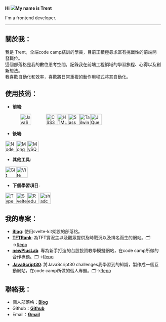 **Hi ![](https://user-images.githubusercontent.com/18350557/176309783-0785949b-9127-417c-8b55-ab5a4333674e.gif)My name is Trent**

I'm a frontend developer.

-------------------------

## 關於我：

我是 Trent，全端code camp結訓的學員，目前正積極尋求富有挑戰性的前端開發職位。<br>
這個部落格是我的數位思考空間，記錄我在前端工程領域的學習旅程、心得以及創新想法。<br>
我喜歡自動化和效率，喜歡將日常重複的動作用程式將其自動化。



## 使用技術：

- **前端**:
<p align="left" >
<a style="padding:3rem" href="https://developer.mozilla.org/en-US/docs/Web/JavaScript" target="_blank" rel="noreferrer"><img src="https://raw.githubusercontent.com/danielcranney/readme-generator/main/public/icons/skills/javascript-colored.svg" width="36" height="36" alt="JavaScript" /></a><a href="https://www.w3.org/TR/CSS/#css" target="_blank" rel="noreferrer"><img src="https://raw.githubusercontent.com/danielcranney/readme-generator/main/public/icons/skills/css3-colored.svg" width="36" height="36" alt="CSS3" /></a><a href="https://developer.mozilla.org/en-US/docs/Glossary/HTML5" target="_blank" rel="noreferrer"><img src="https://raw.githubusercontent.com/danielcranney/readme-generator/main/public/icons/skills/html5-colored.svg" width="36" height="36" alt="HTML5" /></a><a href="https://sass-lang.com/" target="_blank" rel="noreferrer"><img src="https://raw.githubusercontent.com/danielcranney/readme-generator/main/public/icons/skills/sass-colored.svg" width="36" height="36" alt="Sass" /></a><a href="https://tailwindcss.com/" target="_blank" rel="noreferrer"><img src="https://raw.githubusercontent.com/danielcranney/readme-generator/main/public/icons/skills/tailwindcss-colored.svg" width="36" height="36" alt="TailwindCSS" /></a><a href="https://jquery.com/" target="_blank" rel="noreferrer"><img src="https://raw.githubusercontent.com/danielcranney/readme-generator/main/public/icons/skills/jquery-colored.svg" width="36" height="36" alt="JQuery" /></a>
</p>

- **後端**:
<p align="left">
<a href="https://nodejs.org/en/" target="_blank" rel="noreferrer"><img src="https://raw.githubusercontent.com/danielcranney/readme-generator/main/public/icons/skills/nodejs-colored.svg" width="36" height="36" alt="NodeJS" /></a><a href="https://www.mongodb.com/" target="_blank" rel="noreferrer"><img src="https://raw.githubusercontent.com/danielcranney/readme-generator/main/public/icons/skills/mongodb-colored.svg" width="36" height="36" alt="MongoDB" /></a><a href="https://www.mysql.com/" target="_blank" rel="noreferrer"><img src="https://raw.githubusercontent.com/danielcranney/readme-generator/main/public/icons/skills/mysql-colored.svg" width="36" height="36" alt="MySQL" /></a>
</p>

- **其他工具**:
<p align="left">
<a href="https://git-scm.com/" target="_blank" rel="noreferrer"><img src="https://raw.githubusercontent.com/danielcranney/readme-generator/main/public/icons/skills/git-colored.svg" width="36" height="36" alt="Git" /></a><a href="https://vitejs.dev/" target="_blank" rel="noreferrer"><img src="https://raw.githubusercontent.com/danielcranney/readme-generator/main/public/icons/skills/vite-colored.svg" width="36" height="36" alt="Vite" /></a>
</p>

- **下個學習項目**:
<p align="left">
<a href="https://www.typescriptlang.org/" target="_blank" rel="noreferrer"><img src="https://raw.githubusercontent.com/danielcranney/readme-generator/main/public/icons/skills/typescript-colored.svg" width="36" height="36" alt="TypeScript" /></a><a href="https://svelte.dev/" target="_blank" rel="noreferrer"><img src="https://raw.githubusercontent.com/danielcranney/readme-generator/main/public/icons/skills/svelte-colored.svg" width="36" height="36" alt="Svelte" /></a><a href="https://redux.js.org/" target="_blank" rel="noreferrer"><img src="https://raw.githubusercontent.com/danielcranney/readme-generator/main/public/icons/skills/redux-colored.svg" width="36" height="36" alt="Redux" /></a>
<a href="https://ui.shadcn.com/" target="_blank" rel="noreferrer"><img src="https://ui.shadcn.com/favicon.ico" width="36" height="36" alt="shadcn/UI" /></a>
</p>

## 我的專案：
- [**Blog**](https://www.trentbe.dev/): 使用svelte-kit架設的部落格。
- [**TFTRank**](https://tftrank.vercel.app/): 為TFT實況主以及觀眾提供及時戰況以及排名而生的網站。🗂️→[Repo](https://github.com/sisyphusla/TFTRank)
- [**newPlusLab**](https://github.com/sisyphusla/newPlusLab): 專為新手打造的台股投資教學模擬網站，在code camp所做的合作專題。🗂️→[Repo](https://github.com/sisyphusla/newPlusLab)
- [**JavaScript30**](https://sisyphusla.github.io/Javascript30/): 將JavaScript30 challenges我學習到的知識，製作成一個互動網站，在code camp所做的個人專題。🗂️→[Repo](https://github.com/sisyphusla/Javascript30)

## 聯絡我：
- 個人部落格：[**Blog**](https://www.trentbe.dev/)
- Github：[**Github**](https://github.com/sisyphusla)
- Email：[**Gmail**](aple83709@gmail.com)


